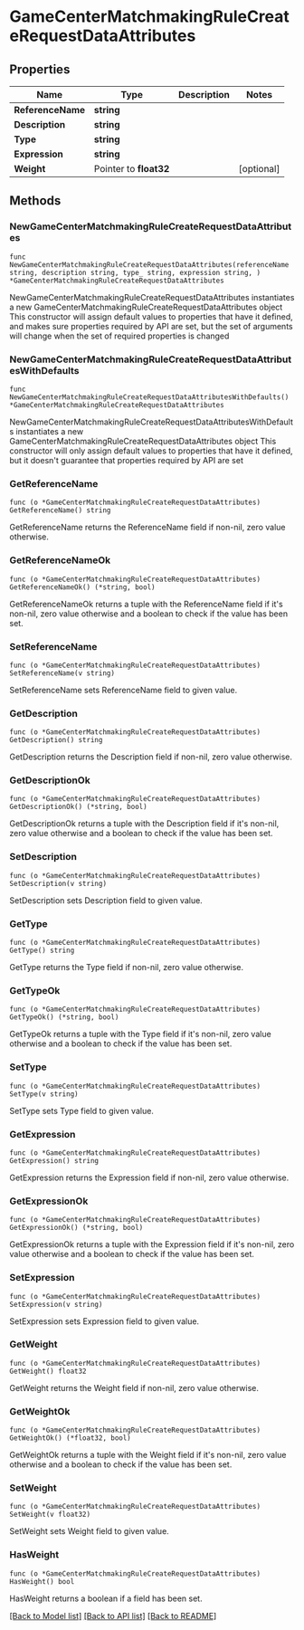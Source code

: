 # GameCenterMatchmakingRuleCreateRequestDataAttributes

## Properties

Name | Type | Description | Notes
------------ | ------------- | ------------- | -------------
**ReferenceName** | **string** |  | 
**Description** | **string** |  | 
**Type** | **string** |  | 
**Expression** | **string** |  | 
**Weight** | Pointer to **float32** |  | [optional] 

## Methods

### NewGameCenterMatchmakingRuleCreateRequestDataAttributes

`func NewGameCenterMatchmakingRuleCreateRequestDataAttributes(referenceName string, description string, type_ string, expression string, ) *GameCenterMatchmakingRuleCreateRequestDataAttributes`

NewGameCenterMatchmakingRuleCreateRequestDataAttributes instantiates a new GameCenterMatchmakingRuleCreateRequestDataAttributes object
This constructor will assign default values to properties that have it defined,
and makes sure properties required by API are set, but the set of arguments
will change when the set of required properties is changed

### NewGameCenterMatchmakingRuleCreateRequestDataAttributesWithDefaults

`func NewGameCenterMatchmakingRuleCreateRequestDataAttributesWithDefaults() *GameCenterMatchmakingRuleCreateRequestDataAttributes`

NewGameCenterMatchmakingRuleCreateRequestDataAttributesWithDefaults instantiates a new GameCenterMatchmakingRuleCreateRequestDataAttributes object
This constructor will only assign default values to properties that have it defined,
but it doesn't guarantee that properties required by API are set

### GetReferenceName

`func (o *GameCenterMatchmakingRuleCreateRequestDataAttributes) GetReferenceName() string`

GetReferenceName returns the ReferenceName field if non-nil, zero value otherwise.

### GetReferenceNameOk

`func (o *GameCenterMatchmakingRuleCreateRequestDataAttributes) GetReferenceNameOk() (*string, bool)`

GetReferenceNameOk returns a tuple with the ReferenceName field if it's non-nil, zero value otherwise
and a boolean to check if the value has been set.

### SetReferenceName

`func (o *GameCenterMatchmakingRuleCreateRequestDataAttributes) SetReferenceName(v string)`

SetReferenceName sets ReferenceName field to given value.


### GetDescription

`func (o *GameCenterMatchmakingRuleCreateRequestDataAttributes) GetDescription() string`

GetDescription returns the Description field if non-nil, zero value otherwise.

### GetDescriptionOk

`func (o *GameCenterMatchmakingRuleCreateRequestDataAttributes) GetDescriptionOk() (*string, bool)`

GetDescriptionOk returns a tuple with the Description field if it's non-nil, zero value otherwise
and a boolean to check if the value has been set.

### SetDescription

`func (o *GameCenterMatchmakingRuleCreateRequestDataAttributes) SetDescription(v string)`

SetDescription sets Description field to given value.


### GetType

`func (o *GameCenterMatchmakingRuleCreateRequestDataAttributes) GetType() string`

GetType returns the Type field if non-nil, zero value otherwise.

### GetTypeOk

`func (o *GameCenterMatchmakingRuleCreateRequestDataAttributes) GetTypeOk() (*string, bool)`

GetTypeOk returns a tuple with the Type field if it's non-nil, zero value otherwise
and a boolean to check if the value has been set.

### SetType

`func (o *GameCenterMatchmakingRuleCreateRequestDataAttributes) SetType(v string)`

SetType sets Type field to given value.


### GetExpression

`func (o *GameCenterMatchmakingRuleCreateRequestDataAttributes) GetExpression() string`

GetExpression returns the Expression field if non-nil, zero value otherwise.

### GetExpressionOk

`func (o *GameCenterMatchmakingRuleCreateRequestDataAttributes) GetExpressionOk() (*string, bool)`

GetExpressionOk returns a tuple with the Expression field if it's non-nil, zero value otherwise
and a boolean to check if the value has been set.

### SetExpression

`func (o *GameCenterMatchmakingRuleCreateRequestDataAttributes) SetExpression(v string)`

SetExpression sets Expression field to given value.


### GetWeight

`func (o *GameCenterMatchmakingRuleCreateRequestDataAttributes) GetWeight() float32`

GetWeight returns the Weight field if non-nil, zero value otherwise.

### GetWeightOk

`func (o *GameCenterMatchmakingRuleCreateRequestDataAttributes) GetWeightOk() (*float32, bool)`

GetWeightOk returns a tuple with the Weight field if it's non-nil, zero value otherwise
and a boolean to check if the value has been set.

### SetWeight

`func (o *GameCenterMatchmakingRuleCreateRequestDataAttributes) SetWeight(v float32)`

SetWeight sets Weight field to given value.

### HasWeight

`func (o *GameCenterMatchmakingRuleCreateRequestDataAttributes) HasWeight() bool`

HasWeight returns a boolean if a field has been set.


[[Back to Model list]](../README.md#documentation-for-models) [[Back to API list]](../README.md#documentation-for-api-endpoints) [[Back to README]](../README.md)


